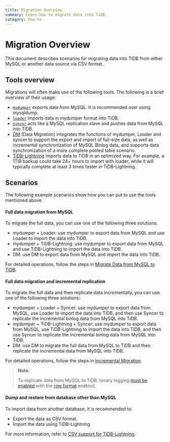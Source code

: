 ```yaml
---
title: Migration Overview
summary: Learn how to migrate data into TiDB.
category: how-to
---
```


# Migration Overview

This document describes scenarios for migrating data into TiDB from either MySQL or another data source via CSV format.

## Tools overview

Migrations will often make use of the following tools. The following is a brief overview of their usage:

- [`mydumper`](/dev/reference/tools/mydumper.md) exports data from MySQL. It is recommended over using mysqldump.
- [`loader`](/dev/reference/tools/loader.md) imports data in mydumper format into TiDB.
- [`syncer`](/dev/reference/tools/syncer.md) acts like a MySQL replication slave and pushes data from MySQL into TiDB.
- [DM](/dev/reference/tools/data-migration/overview.md) (Data Migration) integrates the functions of mydumper, Loader and syncer to support the export and import of full-size data, as well as incremental synchronization of MySQL Binlog data, and supports data synchronization of a more complete pooled table scenario.
- [TiDB-Lightning](/dev/reference/tools/tidb-lightning/overview.md) imports data to TiDB in an optimized way. For example, a 1TiB backup could take 24+ hours to import with loader, while it will typically complete at least 3 times faster in TiDB-Lightning.

## Scenarios

The following example scenarios show how you can put to use the tools mentioned above.

#### Full data migration from MySQL

To migrate the full data, you can use one of the following three solutions:

- mydumper + Loader: use mydumper to export data from MySQL and use Loader to import the data into TiDB.
- mydumper + TiDB-Lightning: use mydumper to export data from MySQL and use TiDB-Lightning to import the data into TiDB.
- DM: use DM to export data from MySQL and import the data into TiDB.

For detailed operations, follow the steps in [Migrate Data from MySQL to TiDB](/dev/how-to/migrate/from-mysql.md).

#### Full data migration and incremental replication

To migrate the full data and then replicate data incrementally, you can use one of the following three solutions:

- mydumper + Loader + Syncer: use mydumper to export data from MySQL, use Loader to import the data into TiDB, and then use Syncer to replicate the incremental binlog data from MySQL into TiDB.
- mydumper + TiDB-Lightning + Syncer: use mydumper to export data from MySQL, use TiDB-Lightning to import the data into TiDB, and then use Syncer to replicate the incremental binlog data from MySQL into TiDB.
- DM: use DM to migrate the full data from MySQL to TiDB and then replicate the incremental data from MySQL into TiDB.

For detailed operations, follow the steps in [Incremental Migration](/dev/how-to/migrate/incrementally-from-mysql.md).
    
  > **Note:**
  >
  > To replicate data from MySQL to TiDB, binary logging [must be enabled](http://dev.mysql.com/doc/refman/5.7/en/replication-howto-masterbaseconfig.html) with the [row format](https://dev.mysql.com/doc/refman/5.7/en/binary-log-formats.html) enabled.

#### Dump and restore from database other than MySQL

To import data from another database, it is recommended to:

- Export the data as CSV format.
- Import the data using TiDB-Lightning.

For more information, refer to [CSV support for TiDB-Lightning](/dev/reference/tools/tidb-lightning/csv.md).
